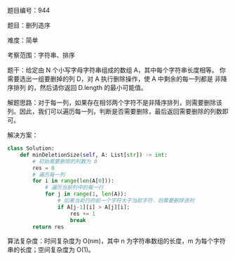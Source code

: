 题目编号：944

题目：删列造序

难度：简单

考察范围：字符串、排序

题干：给定由 N 个小写字母字符串组成的数组 A，其中每个字符串长度相等。 你需要选出一组要删掉的列 D，对 A 执行删除操作，使 A 中剩余的每一列都是 非降序排列 的，然后请你返回 D.length 的最小可能值。

解题思路：对于每一列，如果存在相邻两个字符不是非降序排列，则需要删除该列。因此，我们可以遍历每一列，判断是否需要删除，最后返回需要删除的列数即可。

解决方案：

```python
class Solution:
    def minDeletionSize(self, A: List[str]) -> int:
        # 初始需要删除的列数为 0
        res = 0
        # 遍历每一列
        for i in range(len(A[0])):
            # 遍历当前列中的每一行
            for j in range(1, len(A)):
                # 如果当前行的前一个字符大于当前字符，则需要删除该列
                if A[j-1][i] > A[j][i]:
                    res += 1
                    break
        return res
```

算法复杂度：时间复杂度为 O(nm)，其中 n 为字符串数组的长度，m 为每个字符串的长度；空间复杂度为 O(1)。